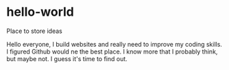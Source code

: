 # hello-world
Place to store ideas

Hello everyone,
I build websites and really need to improve my coding skills.  I figured Github would ne the best place.  I know more that I probably think, but maybe not.  I guess it's time to find out.
